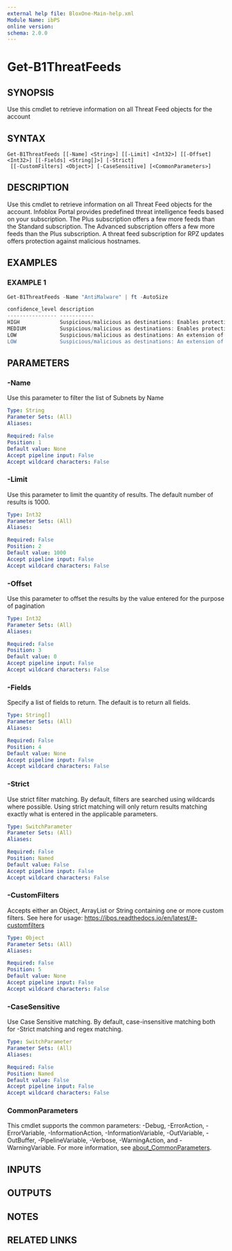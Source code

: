 ```yaml
---
external help file: BloxOne-Main-help.xml
Module Name: ibPS
online version:
schema: 2.0.0
---
```


# Get-B1ThreatFeeds

## SYNOPSIS
Use this cmdlet to retrieve information on all Threat Feed objects for the account

## SYNTAX

```
Get-B1ThreatFeeds [[-Name] <String>] [[-Limit] <Int32>] [[-Offset] <Int32>] [[-Fields] <String[]>] [-Strict]
 [[-CustomFilters] <Object>] [-CaseSensitive] [<CommonParameters>]
```

## DESCRIPTION
Use this cmdlet to retrieve information on all Threat Feed objects for the account.
Infoblox Portal provides predefined threat intelligence feeds based on your subscription.
The Plus subscription offers a few more feeds than the Standard subscription.
The Advanced subscription offers a few more feeds than the Plus subscription.
A threat feed subscription for RPZ updates offers protection against malicious hostnames.

## EXAMPLES

### EXAMPLE 1
```powershell
Get-B1ThreatFeeds -Name "AntiMalware" | ft -AutoSize

confidence_level description
---------------- -----------
HIGH             Suspicious/malicious as destinations: Enables protection against known malicious hostname threats that can take action on or control of your systems, such as Malware Command & Control, Malware Download, and active Phishing sites.
MEDIUM           Suspicious/malicious as destinations: Enables protection against known malicious or compromised IP addresses. These are known to host threats that can take action on or control of your systems, such as Malware Command & Control, Malware Download, and active Phishing si…
LOW              Suspicious/malicious as destinations: An extension of the AntiMalware IP feed that contains recently expired Malware IP's with an extended time-to-live (TTL) applied. The extended time-to-live (TTL) provides an extended reach of protection for the DNS FW, but may also …
LOW              Suspicious/malicious as destinations: An extension of the Base and AntiMalware feed that contains recently expired hostname
```

## PARAMETERS

### -Name
Use this parameter to filter the list of Subnets by Name

```yaml
Type: String
Parameter Sets: (All)
Aliases:

Required: False
Position: 1
Default value: None
Accept pipeline input: False
Accept wildcard characters: False
```

### -Limit
Use this parameter to limit the quantity of results.
The default number of results is 1000.

```yaml
Type: Int32
Parameter Sets: (All)
Aliases:

Required: False
Position: 2
Default value: 1000
Accept pipeline input: False
Accept wildcard characters: False
```

### -Offset
Use this parameter to offset the results by the value entered for the purpose of pagination

```yaml
Type: Int32
Parameter Sets: (All)
Aliases:

Required: False
Position: 3
Default value: 0
Accept pipeline input: False
Accept wildcard characters: False
```

### -Fields
Specify a list of fields to return.
The default is to return all fields.

```yaml
Type: String[]
Parameter Sets: (All)
Aliases:

Required: False
Position: 4
Default value: None
Accept pipeline input: False
Accept wildcard characters: False
```

### -Strict
Use strict filter matching.
By default, filters are searched using wildcards where possible.
Using strict matching will only return results matching exactly what is entered in the applicable parameters.

```yaml
Type: SwitchParameter
Parameter Sets: (All)
Aliases:

Required: False
Position: Named
Default value: False
Accept pipeline input: False
Accept wildcard characters: False
```

### -CustomFilters
Accepts either an Object, ArrayList or String containing one or more custom filters.
See here for usage: https://ibps.readthedocs.io/en/latest/#-customfilters

```yaml
Type: Object
Parameter Sets: (All)
Aliases:

Required: False
Position: 5
Default value: None
Accept pipeline input: False
Accept wildcard characters: False
```

### -CaseSensitive
Use Case Sensitive matching.
By default, case-insensitive matching both for -Strict matching and regex matching.

```yaml
Type: SwitchParameter
Parameter Sets: (All)
Aliases:

Required: False
Position: Named
Default value: False
Accept pipeline input: False
Accept wildcard characters: False
```

### CommonParameters
This cmdlet supports the common parameters: -Debug, -ErrorAction, -ErrorVariable, -InformationAction, -InformationVariable, -OutVariable, -OutBuffer, -PipelineVariable, -Verbose, -WarningAction, and -WarningVariable. For more information, see [about_CommonParameters](http://go.microsoft.com/fwlink/?LinkID=113216).

## INPUTS

## OUTPUTS

## NOTES

## RELATED LINKS
